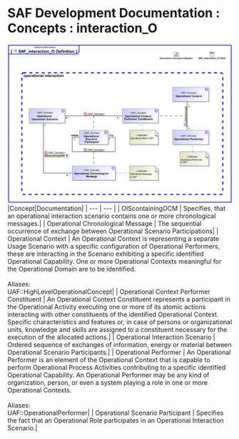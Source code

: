 # SAF Development Documentation : Concepts : interaction_O 
![SAF_interaction_O Definition.svg](./diagrams/SAF_interaction_O-Definition.svg)
|Concept|Documentation|
| --- | --- |
| OIScontainingOCM | Specifies, that an operational interaction scenario contains one or more chronological messages.|
| Operational Chronological Message | The sequential occurrence of exchange between Operational Scenario Participations|
| Operational Context | An Operational Context is representing a separate Usage Scenario with a specific configuration of Operational Performers, these are interacting in the Scenario exhibiting a specific identified Operational Capability. One or more Operational Contexts meaningful for the Operational Domain are to be identified. <br><br>Aliases:<br>UAF::HighLevelOperationalConcept|
| Operational Context Performer Constituent | An Operational Context Constituent represents a participant in the Operational Activity executing one or more of its atomic actions interacting with other constituents of the identified Operational Context. Specific characteristics and features or, in case of persons or organizational units, knowledge and skills are assigned to a constituent necessary for the execution of the allocated actions.|
| Operational Interaction Scenario | Ordered sequence of exchanges of information, energy or material between Operational Scenario Participants.|
| Operational Performer | An Operational Performer is an element of the Operational Context that is capable to perform Operational Process Activities contributing to a specific identified Operational Capability. An Operational Performer may be any kind of organization, person, or even a system playing a role in one or more Operational Contexts.<br><br>Aliases:<br>UAF::OperationalPerformer|
| Operational Scenario Participant | Specifies the fact that an Operational Role participates in an Operational Interaction Scenario.|
